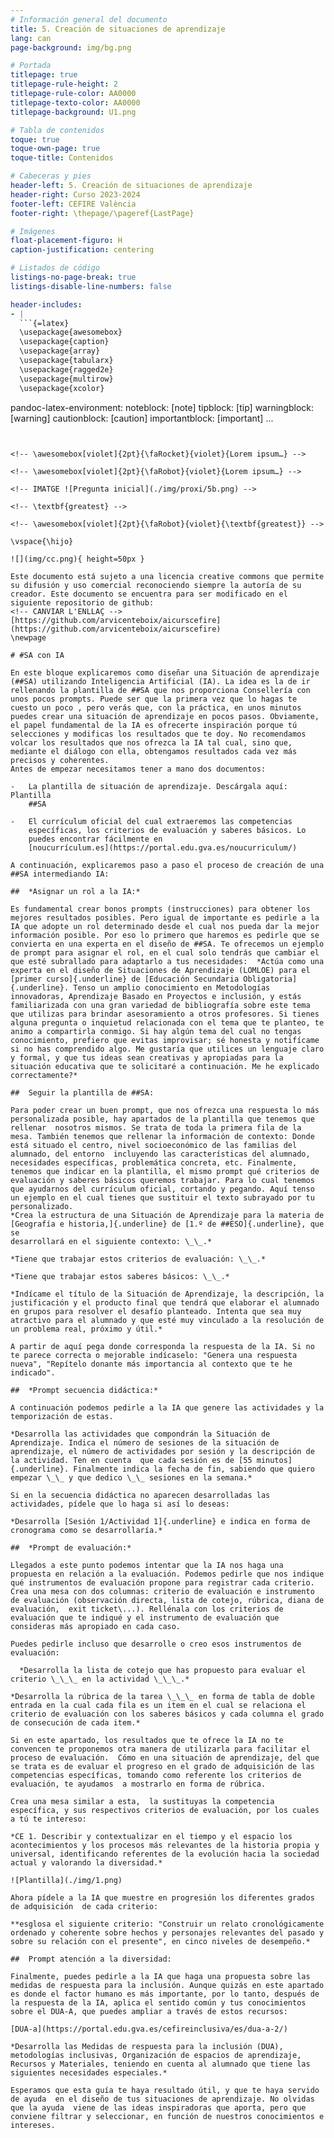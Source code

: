 ```yaml
---
# Información general del documento
title: 5. Creación de situaciones de aprendizaje
lang: can
page-background: img/bg.png

# Portada
titlepage: true
titlepage-rule-height: 2
titlepage-rule-color: AA0000
titlepage-texto-color: AA0000
titlepage-background: U1.png

# Tabla de contenidos
toque: true
toque-own-page: true
toque-title: Contenidos

# Cabeceras y pies
header-left: 5. Creación de situaciones de aprendizaje
header-right: Curso 2023-2024
footer-left: CEFIRE València
footer-right: \thepage/\pageref{LastPage}

# Imágenes
float-placement-figuro: H
caption-justification: centering

# Listados de código
listings-no-page-break: true
listings-disable-line-numbers: false

header-includes:
- |
  ```{=latex}
  \usepackage{awesomebox}
  \usepackage{caption}
  \usepackage{array}
  \usepackage{tabularx}
  \usepackage{ragged2e}
  \usepackage{multirow}
  \usepackage{xcolor}

  ```
pandoc-latex-environment:
  noteblock: [note]
  tipblock: [tip]
  warningblock: [warning]
  cautionblock: [caution]
  importantblock: [important]
...
```


<!-- \awesomebox[violet]{2pt}{\faRocket}{violet}{Lorem ipsum…} -->

<!-- \awesomebox[violet]{2pt}{\faRobot}{violet}{Lorem ipsum…} -->

<!-- IMATGE ![Pregunta inicial](./img/proxi/5b.png) -->

<!-- \textbf{greatest} -->

<!-- \awesomebox[violet]{2pt}{\faRobot}{violet}{\textbf{greatest}} -->

\vspace{\hijo}

![](img/cc.png){ height=50px }

Este documento está sujeto a una licencia creative commons que permite su difusión y uso comercial reconociendo siempre la autoría de su creador. Este documento se encuentra para ser modificado en el siguiente repositorio de github:
<!-- CANVIAR L'ENLLAÇ -->
[https://github.com/arvicenteboix/aicurscefire](https://github.com/arvicenteboix/aicurscefire)
\newpage

# #SA con IA

En este bloque explicaremos como diseñar una Situación de aprendizaje  (##SA) utilizando Inteligencia Artificial (IA). La idea es la de ir rellenando la plantilla de ##SA que nos proporciona Consellería con unos pocos prompts. Puede ser que la primera vez que lo hagas te cuesto un poco , pero verás que, con la práctica, en unos minutos puedes crear una situación de aprendizaje en pocos pasos. Obviamente, el papel fundamental de la IA es ofrecerte inspiración porque tú selecciones y modificas los resultados que te doy. No recomendamos volcar los resultados que nos ofrezca la IA tal cual, sino que, mediante el diálogo con ella, obtengamos resultados cada vez más precisos y coherentes. 
Antes de empezar necesitamos tener a mano dos documentos:

-   La plantilla de situación de aprendizaje. Descárgala aquí: Plantilla
    ##SA

-   El currículum oficial del cual extraeremos las competencias
    específicas, los criterios de evaluación y saberes básicos. Lo
    puedes encontrar fácilmente en
    [noucurrículum.es](https://portal.edu.gva.es/noucurriculum/)

A continuación, explicaremos paso a paso el proceso de creación de una ##SA intermediando IA:

##  *Asignar un rol a la IA:*

Es fundamental crear bonos prompts (instrucciones) para obtener los mejores resultados posibles. Pero igual de importante es pedirle a la IA que adopte un rol determinado desde el cual nos pueda dar la mejor información posible. Por eso lo primero que haremos es pedirle que se convierta en una experta en el diseño de ##SA. Te ofrecemos un ejemplo de prompt para asignar el rol, en el cual solo tendrás que cambiar el que esté subrallado para adaptarlo a tus necesidades:  *Actúa como una experta en el diseño de Situaciones de Aprendizaje (LOMLOE) para el [primer curso]{.underline} de [Educación Secundaria Obligatoria]{.underline}. Tenso un amplio conocimiento en Metodologías innovadoras, Aprendizaje Basado en Proyectos e inclusión, y estás familiarizada con una gran variedad de bibliografía sobre este tema que utilizas para brindar asesoramiento a otros profesores. Si tienes alguna pregunta o inquietud relacionada con el tema que te planteo, te animo a compartirla conmigo. Si hay algún tema del cual no tengas conocimiento, prefiero que evitas improvisar; sé honesta y notifícame si no has comprendido algo. Me gustaría que utilices un lenguaje claro y formal, y que tus ideas sean creativas y apropiadas para la situación educativa que te solicitaré a continuación. Me he explicado correctamente?*

##  Seguir la plantilla de ##SA:

Para poder crear un buen prompt, que nos ofrezca una respuesta lo más personalizada posible, hay apartados de la plantilla que tenemos que rellenar  nosotros mismos. Se trata de toda la primera fila de la mesa. También tenemos que rellenar la información de contexto: Donde está situado el centro, nivel socioeconómico de las familias del alumnado, del entorno  incluyendo las características del alumnado, necesidades específicas, problemática concreta, etc. Finalmente, tenemos que indicar en la plantilla, el mismo prompt qué criterios de evaluación y saberes básicos queremos trabajar. Para lo cual tenemos que ayudarnos del currículum oficial, cortando y pegando. Aquí tenso un ejemplo en el cual tienes que sustituir el texto subrayado por tu personalizado. 
*Crea la estructura de una Situación de Aprendizaje para la materia de [Geografía e historia,]{.underline} de [1.º de ##ESO]{.underline}, que se
desarrollará en el siguiente contexto: \_\_.*

*Tiene que trabajar estos criterios de evaluación: \_\_.*

*Tiene que trabajar estos saberes básicos: \_\_.*

*Indícame el título de la Situación de Aprendizaje, la descripción, la justificación y el producto final que tendrá que elaborar el alumnado en grupos para resolver el desafío planteado. Intenta que sea muy atractivo para el alumnado y que esté muy vinculado a la resolución de un problema real, próximo y útil.*

A partir de aquí pega donde corresponda la respuesta de la IA. Si no te parece correcta o mejorable indícaselo: "Genera una respuesta nueva", "Repítelo donante más importancia al contexto que te he indicado". 

##  *Prompt secuencia didáctica:*

A continuación podemos pedirle a la IA que genere las actividades y la temporización de estas.

*Desarrolla las actividades que compondrán la Situación de Aprendizaje. Indica el número de sesiones de la situación de aprendizaje, el número de actividades por sesión y la descripción de la actividad. Ten en cuenta  que cada sesión es de [55 minutos]{.underline}. Finalmente indica la fecha de fin, sabiendo que quiero empezar \_\_ y que dedico \_\_ sesiones en la semana.*

Si en la secuencia didáctica no aparecen desarrolladas las actividades, pídele que lo haga si así lo deseas:

*Desarrolla [Sesión 1/Actividad 1]{.underline} e indica en forma de cronograma como se desarrollaría.*

##  *Prompt de evaluación:*

Llegados a este punto podemos intentar que la IA nos haga una propuesta en relación a la evaluación. Podemos pedirle que nos indique qué instrumentos de evaluación propone para registrar cada criterio.  Crea una mesa con dos columnas: criterio de evaluación e instrumento de evaluación (observación directa, lista de cotejo, rúbrica, diana de evaluación,  exit ticket\...). Rellénala con los criterios de evaluación que te indiqué y el instrumento de evaluación que consideras más apropiado en cada caso.

Puedes pedirle incluso que desarrolle o creo esos instrumentos de evaluación:

  *Desarrolla la lista de cotejo que has propuesto para evaluar el criterio \_\_\_ en la actividad \_\_\_.*

*Desarrolla la rúbrica de la tarea \_\_\_ en forma de tabla de doble  entrada en la cual cada fila es un item en el cual se relaciona el criterio de evaluación con los saberes básicos y cada columna el grado de consecución de cada item.*

Si en este apartado, los resultados que te ofrece la IA no te convencen te proponemos otra manera de utilizarla para facilitar el proceso de evaluación.  Cómo en una situación de aprendizaje, del que se trata es de evaluar el progreso en el grado de adquisición de las competencias específicas, tomando como referente los criterios de evaluación, te ayudamos  a mostrarlo en forma de rúbrica.

Crea una mesa similar a esta,  la sustituyas la competencia específica, y sus respectivos criterios de evaluación, por los cuales a tú te intereso:

*CE 1. Describir y contextualizar en el tiempo y el espacio los acontecimientos y los procesos más relevantes de la historia propia y universal, identificando referentes de la evolución hacia la sociedad actual y valorando la diversidad.*

![Plantilla](./img/1.png)

Ahora pídele a la IA que muestre en progresión los diferentes grados de adquisición  de cada criterio:

**esglosa el siguiente criterio: "Construir un relato cronológicamente ordenado y coherente sobre hechos y personajes relevantes del pasado y sobre su relación con el presente", en cinco niveles de desempeño.* 

##  Prompt atención a la diversidad:

Finalmente, puedes pedirle a la IA que haga una propuesta sobre las medidas de respuesta para la inclusión. Aunque quizás en este apartado es donde el factor humano es más importante, por lo tanto, después de la respuesta de la IA, aplica el sentido común y tus conocimientos sobre el DUA-A, que puedes ampliar a través de estos recursos: 

[DUA-a](https://portal.edu.gva.es/cefireinclusiva/es/dua-a-2/)

*Desarrolla las Medidas de respuesta para la inclusión (DUA), metodologías inclusivas, Organización de espacios de aprendizaje, Recursos y Materiales, teniendo en cuenta al alumnado que tiene las siguientes necesidades especiales.*

Esperamos que esta guía te haya resultado útil, y que te haya servido de ayuda  en el diseño de tus situaciones de aprendizaje. No olvidas que la ayuda  viene de las ideas inspiradoras que aporta, pero que conviene filtrar y seleccionar, en función de nuestros conocimientos e intereses.